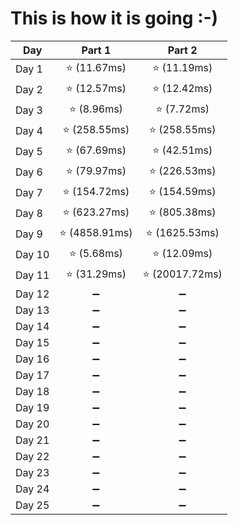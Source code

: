 # This is how it is going :-)
|**Day**|**Part 1**|**Part 2**|
|--|:--:|:--:|
|Day 1| :star: (11.67ms) | :star: (11.19ms)|
|Day 2| :star: (12.57ms) | :star: (12.42ms) |
|Day 3| :star: (8.96ms) | :star: (7.72ms) |
|Day 4| :star: (258.55ms) | :star: (258.55ms) |
|Day 5| :star: (67.69ms) | :star: (42.51ms) |
|Day 6| :star: (79.97ms) | :star: (226.53ms) |
|Day 7| :star: (154.72ms) | :star: (154.59ms) |
|Day 8| :star: (623.27ms) | :star: (805.38ms) |
|Day 9| :star: (4858.91ms) | :star: (1625.53ms) |
|Day 10| :star: (5.68ms) | :star: (12.09ms) |
|Day 11| :star: (31.29ms) | :star: (20017.72ms) |
|Day 12| :heavy_minus_sign: | :heavy_minus_sign: |
|Day 13| :heavy_minus_sign: | :heavy_minus_sign: |
|Day 14| :heavy_minus_sign: | :heavy_minus_sign: |
|Day 15| :heavy_minus_sign: | :heavy_minus_sign: |
|Day 16| :heavy_minus_sign: | :heavy_minus_sign: |
|Day 17| :heavy_minus_sign: | :heavy_minus_sign: |
|Day 18| :heavy_minus_sign: | :heavy_minus_sign: |
|Day 19| :heavy_minus_sign: | :heavy_minus_sign: |
|Day 20| :heavy_minus_sign: | :heavy_minus_sign: |
|Day 21| :heavy_minus_sign: | :heavy_minus_sign: |
|Day 22| :heavy_minus_sign: | :heavy_minus_sign: |
|Day 23| :heavy_minus_sign: | :heavy_minus_sign: |
|Day 24| :heavy_minus_sign: | :heavy_minus_sign: |
|Day 25| :heavy_minus_sign: | :heavy_minus_sign: |
